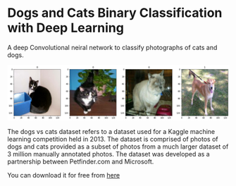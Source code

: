 # Dogs and Cats Binary Classification with Deep Learning

A deep Convolutional neiral network to classify photographs of cats and dogs.

![](output.png)

The dogs vs cats dataset refers to a dataset used for a Kaggle machine learning competition held in 2013.
The dataset is comprised of photos of dogs and cats provided as a subset of photos from a much larger dataset of 3 million manually annotated photos. The dataset was developed as a partnership between Petfinder.com and Microsoft.

You can download it for free from [here](https://www.kaggle.com/c/dogs-vs-cats/data)
